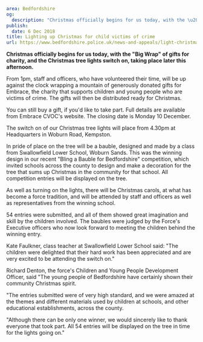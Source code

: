 ```yaml
area: Bedfordshire
og:
  description: "Christmas officially begins for us today, with the \u201CBig Wrap\u201D of gifts for charity, and the Christmas tree lights switch on at Headquarters."
publish:
  date: 6 Dec 2018
title: Lighting up Christmas for child victims of crime
url: https://www.bedfordshire.police.uk/news-and-appeals/light-christmas-cvoc-dec2018
```

**Christmas officially begins for us today, with the "Big Wrap" of gifts for charity, and the Christmas tree lights switch on, taking place later this afternoon.**

From 1pm, staff and officers, who have volunteered their time, will be up against the clock wrapping a mountain of generously donated gifts for Embrace, the charity that supports children and young people who are victims of crime. The gifts will then be distributed ready for Christmas.

You can still buy a gift, if you'd like to take part. Full details are available from Embrace CVOC's website. The closing date is Monday 10 December.

The switch on of our Christmas tree lights will place from 4.30pm at Headquarters in Woburn Road, Kempston.

In pride of place on the tree will be a bauble, designed and made by a class from Swallowfield Lower School, Woburn Sands. This was the winning design in our recent "Bling a Bauble for Bedfordshire" competition, which invited schools across the county to design and make a decoration for the tree that sums up Christmas in the community for that school. All competition entries will be displayed on the tree.

As well as turning on the lights, there will be Christmas carols, at what has become a force tradition, and will be attended by staff and officers as well as representatives from the winning school.

54 entries were submitted, and all of them showed great imagination and skill by the children involved. The baubles were judged by the Force's Executive officers who now look forward to meeting the children behind the winning entry.

Kate Faulkner, class teacher at Swallowfield Lower School said: "The children were delighted that their hard work has been appreciated and are very excited to be attending the switch on."

Richard Denton, the force's Children and Young People Development Officer, said "The young people of Bedfordshire have certainly shown their community Christmas spirit.

"The entries submitted were of very high standard, and we were amazed at the themes and different materials used by children at schools, and other educational establishments, across the county.

"Although there can be only one winner, we would sincerely like to thank everyone that took part. All 54 entries will be displayed on the tree in time for the lights going on."

